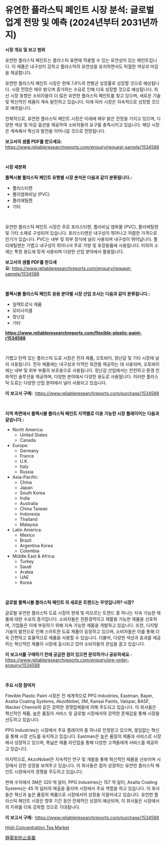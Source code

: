 <p><h1>유연한 플라스틱 페인트 시장 분석: 글로벌 업계 전망 및 예측 (2024년부터 2031년까지)</h1></p><p><strong>시장 개요 및 보고 범위</strong></p>
<p><p>유연한 플라스틱 페인트는 플라스틱 표면에 적용할 수 있는 유연성이 있는 페인트입니다. 이 제품은 내구성이 강하고 플라스틱의 유연성을 유지하면서도 탁월한 색상과 마감을 제공합니다.</p><p>유연한 플라스틱 페인트 시장은 현재 7.4%의 연평균 성장률로 성장할 것으로 예상됩니다. 시장 전망은 매우 밝으며 증가하는 수요로 인해 더욱 성장할 것으로 예상됩니다. 최신 시장 동향은 소비자들이 더 많은 유연한 플라스틱 페인트를 찾고 있으며, 새로운 기술 및 혁신적인 제품이 계속 발전하고 있습니다. 이에 따라 시장은 지속적으로 성장할 것으로 예측됩니다.</p><p>전체적으로, 유연한 플라스틱 페인트 시장은 미래에 매우 밝은 전망을 가지고 있으며, 다양한 색상 및 마감 옵션을 제공하여 소비자들의 요구를 충족시키고 있습니다. 해당 시장은 계속해서 혁신과 발전을 이어나갈 것으로 전망됩니다.</p></p>
<p><strong>보고서의 샘플 PDF를 받으세요:</strong> <a href="https://www.reliableresearchreports.com/enquiry/request-sample/1534588">https://www.reliableresearchreports.com/enquiry/request-sample/1534588</a></p>
<p>&nbsp;</p>
<p><strong>시장 세분화</strong></p>
<p><strong>플렉시블 플라스틱 페인트 유형별 시장 분석은 다음과 같이 분류됩니다.:</strong></p>
<p><ul><li>폴리스티렌</li><li>폴리염화비닐 (PVC)</li><li>폴리에틸렌</li><li>기타</li></ul></p>
<p>&nbsp;</p>
<p><p>유연한 플라스틱 페인트 시장은 주로 포리스티렌, 폴리비닐 염화물 (PVC), 폴리에틸렌 및 기타 소재로 구성되어 있습니다. 포리스티렌은 내구성이 뛰어나고 저렴한 가격으로 인기가 있습니다. PVC는 내부 및 외부 장식에 널리 사용되며 내구성이 뛰어납니다. 폴리에틸렌은 가볍고 내구성이 뛰어나서 주로 가방 및 포장용품에 사용됩니다. 이외의 소재는 특정 용도에 맞게 사용되며 다양한 산업 분야에서 활용됩니다.</p></p>
<p><strong>보고서의 샘플 PDF를 받으세요:</strong>&nbsp;<a href="https://www.reliableresearchreports.com/enquiry/request-sample/1534588">https://www.reliableresearchreports.com/enquiry/request-sample/1534588</a></p>
<p>&nbsp;</p>
<p><strong> 플렉시블 플라스틱 페인트 응용 분야별 시장 산업 조사는 다음과 같이 분류됩니다.:</strong></p>
<p><ul><li>일렉트로닉 제품</li><li>모터사이클</li><li>장난감</li><li>기타</li></ul></p>
<p><strong><a href="https://www.reliableresearchreports.com/flexible-plastic-paint-r1534588">https://www.reliableresearchreports.com/flexible-plastic-paint-r1534588</a></strong></p>
<p>&nbsp;</p>
<p><p>가볍고 탄력 있는 플라스틱 도료 시장은 전자 제품, 오토바이, 장난감 및 기타 시장에 널리 사용됩니다. 전자 제품에는 내구성과 미적인 외관을 제공하는 데 사용되며, 오토바이에는 내부 및 외부 부품의 보호용으로 사용됩니다. 장난감 산업에서는 안전하고 환경 친화적인 솔루션을 제공하며, 다양한 분야에서 다양한 용도로 사용됩니다. 이러한 플라스틱 도료는 다양한 산업 분야에서 널리 사용되고 있습니다.</p></p>
<p><strong>이 보고서 구매:</strong>&nbsp; <a href="https://www.reliableresearchreports.com/purchase/1534588">https://www.reliableresearchreports.com/purchase/1534588</a></p>
<p>&nbsp;</p>
<p><strong>지역 측면에서 플렉시블 플라스틱 페인트 지역별로 이용 가능한 시장 플레이어는 다음과 같습니다.:</strong></p>
<p><ul>
    <li>
        North America:
        <ul>
            <li>United States</li>
            <li>Canada</li>
        </ul>
    </li>
    <li>
        Europe:
        <ul>
            <li>Germany</li>
            <li>France</li>
            <li>U.K.</li>
            <li>Italy</li>
            <li>Russia</li>
        </ul>
    </li>
    <li>
        Asia-Pacific:
        <ul>
            <li>China</li>
            <li>Japan</li>
            <li>South Korea</li>
            <li>India</li>
            <li>Australia</li>
            <li>China Taiwan</li>
            <li>Indonesia</li>
            <li>Thailand</li>
            <li>Malaysia</li>
        </ul>
    </li>
    <li>
        Latin America:
        <ul>
            <li>Mexico</li>
            <li>Brazil</li>
            <li>Argentina Korea</li>
            <li>Colombia</li>
        </ul>
    </li>
    <li>
        Middle East & Africa:
        <ul>
            <li>Turkey</li>
            <li>Saudi</li>
            <li>Arabia</li>
            <li>UAE</li>
            <li>Korea</li>
        </ul>
    </li>
    </ul></p>
<p>&nbsp;</p>
<p><strong>글로벌 플렉시블 플라스틱 페인트 의 새로운 트렌드는 무엇입니까? 시장?</strong></p>
<p><p>글로벌 유연한 플라스틱 도료 시장의 현재 및 떠오르는 트렌드 중 하나는 지속 가능한 제품에 대한 수요의 증가입니다. 소비자들은 친환경적이고 재활용 가능한 제품을 선호하며, 기업들은 이에 부응하기 위해 지속 가능한 제품을 개발하고 있습니다. 또한, 디지털 기술의 발전으로 인해 스마트한 도료 제품이 등장하고 있으며, 소비자들은 이를 통해 더욱 간편하고 효율적으로 제품을 사용할 수 있습니다. 더불어, 다양한 색상과 효과를 제공하는 혁신적인 제품이 시장에 출시되고 있어 소비자들의 관심을 끌고 있습니다.</p></p>
<p><strong>이 보고서를 구매하기 전에 궁금한 점이 있으면 문의하거나 공유하세요.</strong>- <a href="https://www.reliableresearchreports.com/enquiry/pre-order-enquiry/1534588">https://www.reliableresearchreports.com/enquiry/pre-order-enquiry/1534588</a></p>
<p>&nbsp;</p>
<p><strong>주요 시장 참여자</strong></p>
<p><p>Flexible Plastic Paint 시장은 전 세계적으로 PPG Industries, Eastman, Bayer, Axalta Coating Systems, AkzoNobel, 3M, Kansai Paints, Valspar, BASF, Wacker Chemie와 같은 강력한 경쟁업체들에 의해 주도되고 있습니다. 이 회사들은 혁신적인 제품, 높은 품질의 서비스 및 글로벌 시장에서의 강력한 존재감을 통해 시장을 선도하고 있습니다.</p><p>PPG Industries는 시장에서 주요 플레이어 중 하나로 인정받고 있으며, 끊임없는 혁신을 통해 시장 선도를 유지하고 있습니다. Eastman은 높은 품질의 제품과 서비스로 시장에서 성장하고 있으며, 폭넓은 제품 라인업을 통해 다양한 고객들에게 서비스를 제공하고 있습니다.</p><p>마지막으로, AkzoNobel은 지속적인 연구 및 개발을 통해 혁신적인 제품을 선보이며 시장에서 강한 성장을 보여주고 있습니다. 이 회사들은 점차 성장하는 유연한 플라스틱 페인트 시장에서의 경쟁을 주도하고 있습니다.</p><p>판매 수익에서 3M은 320 억 달러, PPG Industries는 157 억 달러, Axalta Coating Systems는 45 억 달러의 매출을 올리며 시장에서 주요 역할을 하고 있습니다. 이 회사들은 혁신과 높은 품질의 제품으로 시장에서의 성장을 이끌어내고 있습니다. 유연한 플라스틱 페인트 시장은 향후 기간 동안 전체적인 성장이 예상되며, 이 회사들은 시장에서의 지위를 더욱 강화할 것으로 기대됩니다.</p></p>
<p><strong>이 보고서 구매:</strong>&nbsp;&nbsp;<a href="https://www.reliableresearchreports.com/purchase/1534588">https://www.reliableresearchreports.com/purchase/1534588</a></p>
<p><p><a href="https://github.com/moyahfrancoestellec51j635wcx/Market-Research-Report-List-2/blob/main/high-concentration-tea-market.md">High Concentration Tea Market</a></p><p><a href="https://github.com/lily-u-genius/Market-Research-Report-List-1/blob/main/377384219819.md">静電気防止装置</a></p></p>